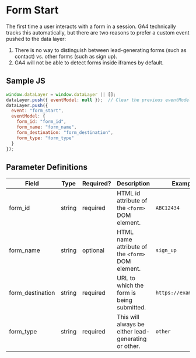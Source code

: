 # Form Start
The first time a user interacts with a form in a session. GA4 technically tracks this automatically, but there are two reasons to prefer a custom event pushed to the data layer:
  1. There is no way to distinguish between lead-generating forms (such as contact) vs. other forms (such as sign up).
  2. GA4 will not be able to detect forms inside iframes by default.
  
## Sample JS
```javascript
window.dataLayer = window.dataLayer || [];
dataLayer.push({ eventModel: null });  // Clear the previous eventModel object.
dataLayer.push({
  event: "form_start",
  eventModel: {
    form_id: "form_id",
    form_name: "form_name",
    form_destination: "form_destination",
    form_type: "form_type"
  }
});
```

## Parameter Definitions

|Field|Type|Required?|Description|Example|
| --- | --- | --- | --- | --- |
|form_id|string|required|HTML id attribute of the `<form>` DOM element.|`ABC12434`|
|form_name|string|optional|HTML name attribute of the `<form>` DOM element.|`sign_up`|
|form_destination|string|required|URL to which the form is being submitted.|`https://example.com`|
|form_type|string|required|This will always be either lead-generating or other.|`other`|
